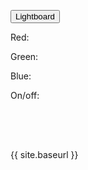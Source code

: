 <button onclick="lightboard()">Lightboard</button>

<p>Red:</p>
<p id="red"></p>

<p>Green:</p>
<p id="green"></p>

<p>Blue:</p>
<p id="blue"></p>

<p>On/off:</p>
<p id="onOff"></p>

<div id="light" style="width: 100px; height: 50px">
</div>

<p>{{ site.baseurl }}</p>

<script>
  
  function lightboard() {
    let redInput = prompt("Red?");
    let greenInput = prompt("Green?");
    let blueInput = prompt("Blue?");
    let onOffInput = prompt("On/Off?");

    const urlStart = "https://crimebusterstest.tk/api/lightboard/";
    const url = urlStart + redInput + "/" + greenInput + "/" + blueInput + "/" + onOffInput;

    console.log(url); 

    fetch(url)
      .then(res => res.json())
      .then(data => {
        console.log(data);
        document.getElementById("red").innerHTML = data.red; 
        document.getElementById("green").innerHTML = data.green; 
        document.getElementById("blue").innerHTML = data.blue; 
        document.getElementById("onOff").innerHTML = data.on; 
        
        if (data.on == true) {
          document.getElementById("light").style.backgroundColor = 'rgb(' + data.red + ',' + data.green + ',' + data.blue + ')';
        }
      })
  }
</script>
